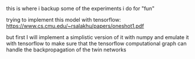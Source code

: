 this is where i backup some of the experiments i do for "fun"

trying to implement this model with tensorflow:
https://www.cs.cmu.edu/~rsalakhu/papers/oneshot1.pdf

but first I will implement a simplistic version of it with numpy and emulate it
with tensorflow to make sure that the tensorflow computational graph can handle
the backpropagation of the twin networks
